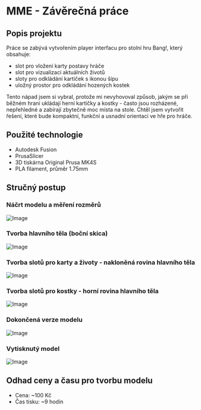 # MME - Závěrečná práce



## Popis projektu

Práce se zabývá vytvořením player interfacu pro stolní hru Bang!, který obsahuje:
- slot pro vložení karty postavy hráče
- slot pro vizualizaci aktuálních životů
- sloty pro odkládání kartiček s ikonou šípu
- uložný prostor pro odkládání hozených kostek

Tento nápad jsem si vybral, protože mi nevyhovoval způsob, jakým se při běžném hraní ukládají herní kartičky a kostky - často jsou rozházené, nepřehledné a zabírají zbytečně moc místa na stole. Chtěl jsem vytvořit řešení, které bude kompaktní, funkční a usnadní orientaci ve hře pro hráče.


## Použité technologie

- Autodesk Fusion
- PrusaSlicer
- 3D tiskárna Original Prusa MK4S
- PLA filament, průměr 1.75mm


## Stručný postup

### Náčrt modelu a měření rozměrů

![Image](https://github.com/user-attachments/assets/b4092de8-9938-42fd-9b0e-5c50bb1fe61e)

### Tvorba hlavního těla (boční skica)

![Image](https://github.com/user-attachments/assets/e15a46bb-85cd-4d8c-abb5-104b3641424c)

### Tvorba slotů pro karty a životy - nakloněná rovina hlavního těla

![Image](https://github.com/user-attachments/assets/8741dcc6-4b53-47fc-a76e-2c1fe124bfea)

### Tvorba slotů pro kostky - horní rovina hlavního těla

![Image](https://github.com/user-attachments/assets/585eec94-ed7d-4a77-9d65-c760f9703262)

### Dokončená verze modelu

![Image](https://github.com/user-attachments/assets/aa83c667-05c7-4ac0-9eb6-49e3f4efe709)

### Vytisknutý model

![Image](https://github.com/user-attachments/assets/e9820989-72b0-42ce-8ba1-eacc4c61d295)


## Odhad ceny a času pro tvorbu modelu

- Cena: ~100 Kč
- Čas tisku: ~9 hodin
